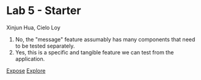 # Lab 5 - Starter
Xinjun Hua, Cielo Loy

1. No, the "message" feature assumably has many components that need to be tested separately.
2. Yes, this is a specific and tangible feature we can test from the application.

[Expose](https://xinjunhua.github.io/cse110_lab5/expose.html)
[Explore](https://xinjunhua.github.io/cse110_lab5/explore.html)
